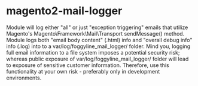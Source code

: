 # magento2-mail-logger

Module will log either "all" or just "exception triggering" emails that utilize Magento's Magento\Framework\Mail\Transport sendMessage() method. Module logs both "email body content" (.html) info and "overall debug info" info (.log) into to a var/log/foggyline_mail_logger/ folder. Mind you, logging full email information to a file system imposes a potential security risk; whereas public exposure of var/log/foggyline_mail_logger/ folder will lead to exposure of sensitive customer information. Therefore, use this functionality at your own risk - preferably only in development environments.
